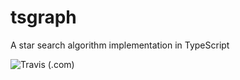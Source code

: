 # tsgraph

A star search algorithm implementation in TypeScript

![Travis (.com)](https://img.shields.io/travis/com/kei-g/tsgraph?style=plastic)
